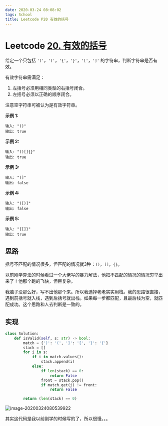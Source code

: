 ```yaml
---
date: 2020-03-24 08:08:02
tags: School
title: Leetcode P20 有效的括号
---
```




# Leetcode [20. 有效的括号](https://leetcode-cn.com/problems/valid-parentheses/)

给定一个只包括 `'('`，`')'`，`'{'`，`'}'`，`'['`，`']'` 的字符串，判断字符串是否有效。

有效字符串需满足：

1. 左括号必须用相同类型的右括号闭合。
2. 左括号必须以正确的顺序闭合。

注意空字符串可被认为是有效字符串。

**示例 1:**

```
输入: "()"
输出: true
```

**示例 2:**

```
输入: "()[]{}"
输出: true
```

**示例 3:**

```
输入: "(]"
输出: false
```

**示例 4:**

```
输入: "([)]"
输出: false
```

**示例 5:**

```
输入: "{[]}"
输出: true
```

## 思路

括号不匹配的情况很多，但匹配的情况就3种：`()`，`[]`，`{}`。

以前刚学算法的时候看过一个大佬写的暴力解法，他把不匹配的情况的情况穷举出来了！他那个跑的飞快，但巨复杂。

我脑子没那么好，写不出他那个来。所以我选择老老实实用栈。我的思路很直接，遇到前括号就入栈，遇到后括号就出栈。如果每一步都匹配，且最后栈为空，就匹配成功。这个思路和人去判断是一致的。

## 实现

```python
class Solution:
    def isValid(self, s: str) -> bool:
        match = {')': '(', ']': '[', '}': '{'}
        stack = []
        for i in s:
            if i in match.values():
                stack.append(i)
            else:
                if len(stack) == 0:
                    return False
                front = stack.pop()
                if match.get(i) != front:
                    return False

        return (len(stack) == 0)
```



![image-20200324080539922](https://tva1.sinaimg.cn/large/00831rSTgy1gd4p1lylnsj31r90u0dk8.jpg)

其实这代码是我以前刚学的时候写的了，所以很慢。。。